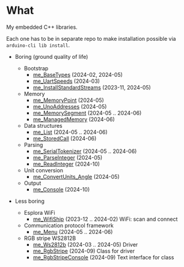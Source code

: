 # What

My embedded C++ libraries.

Each one has to be in separate repo to make installation possible
via `arduino-cli lib install`.

* Boring (ground quality of life)
  * Bootstrap
    * [me_BaseTypes][me_BaseTypes] (2024-02, 2024-05)
    * [me_UartSpeeds][me_UartSpeeds] (2024-03)
    * [me_InstallStandardStreams][me_InstallStandardStreams] (2023-11, 2024-05)
  * Memory
    * [me_MemoryPoint][me_MemoryPoint] (2024-05)
    * [me_UnoAddresses][me_UnoAddresses] (2024-05)
    * [me_MemorySegment][me_MemorySegment] (2024-05 .. 2024-06)
    * [me_ManagedMemory][me_ManagedMemory] (2024-06)
  * Data structures
    * [me_List][me_List] (2024-05 .. 2024-06)
    * [me_StoredCall][me_StoredCall] (2024-06)
  * Parsing
    * [me_SerialTokenizer][me_SerialTokenizer] (2024-05 .. 2024-06)
    * [me_ParseInteger][me_ParseInteger] (2024-05)
    * [me_ReadInteger][me_ReadInteger] (2024-10)
  * Unit conversion
    * [me_ConvertUnits_Angle][me_ConvertUnits_Angle] (2024-05)
  * Output
    * [me_Console][me_Console] (2024-10)

* Less boring
  * Esplora WiFi
    * [me_WifiShip][me_WifiShip] (2023-12 .. 2024-02) WiFi: scan and connect
  * Communication protocol framework
    * [me_Menu][me_Menu] (2024-05 .. 2024-06)
  * RGB stripe WS2812B
    * [me_Ws2812b][me_Ws2812b] (2024-03 .. 2024-05) Driver
    * [me_RgbStripe][me_RgbStripe] (2024-09) Class for driver
    * [me_RgbStripeConsole][me_RgbStripeConsole] (2024-09) Text interface for class

[me_BaseTypes]: https://github.com/martin-eden/Embedded-me_BaseTypes
[me_UartSpeeds]: https://github.com/martin-eden/Embedded-me_UartSpeeds
[me_InstallStandardStreams]: https://github.com/martin-eden/Embedded-me_InstallStandardStreams

[me_MemoryPoint]: https://github.com/martin-eden/Embedded-me_MemoryPoint
[me_UnoAddresses]: https://github.com/martin-eden/Embedded-me_UnoAddresses
[me_MemorySegment]: https://github.com/martin-eden/Embedded-me_MemorySegment
[me_ManagedMemory]: https://github.com/martin-eden/Embedded-me_ManagedMemory

[me_StoredCall]: https://github.com/martin-eden/Embedded-me_StoredCall
[me_List]: https://github.com/martin-eden/Embedded-me_List

[me_SerialTokenizer]: https://github.com/martin-eden/Embedded-me_SerialTokenizer
[me_ParseInteger]: https://github.com/martin-eden/Embedded-me_ParseInteger
[me_ReadInteger]: https://github.com/martin-eden/Embedded-me_ReadInteger

[me_ConvertUnits_Angle]: https://github.com/martin-eden/Embedded-me_ConvertUnits_Angle
[me_Console]: https://github.com/martin-eden/Embedded-me_Console

[me_Menu]: https://github.com/martin-eden/Embedded-me_Menu
[me_Ws2812b]: https://github.com/martin-eden/Embedded-me_Ws2812b
[me_RgbStripe]: https://github.com/martin-eden/Embedded-me_RgbStripe
[me_RgbStripeConsole]: https://github.com/martin-eden/Embedded-me_RgbStripeConsole
[me_WifiShip]: https://github.com/martin-eden/Embedded-me_WifiShip
